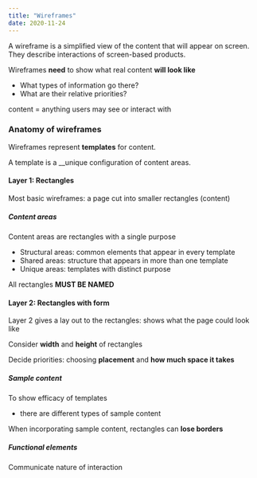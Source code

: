 ```yaml
---
title: "Wireframes"
date: 2020-11-24
---
```


A wireframe is a simplified view of the content that will appear on screen. They describe interactions of screen-based products.

Wireframes __need__ to show what real content __will look like__
* What types of information go there?
* What are their relative priorities?

content = anything users may see or interact with

### Anatomy of wireframes
Wireframes represent __templates__ for content.

A template is a __unique configuration of content areas. 

#### Layer 1: Rectangles
Most basic wireframes: a page cut into smaller rectangles (content)

##### Content areas
Content areas are rectangles with a single purpose
* Structural areas: common elements that appear in every template
* Shared areas: structure that appears in more than one template
* Unique areas: templates with distinct purpose

All rectangles __MUST BE NAMED__

#### Layer 2: Rectangles with form 
Layer 2 gives a lay out to the rectangles: shows what the page could look like

Consider __width__ and __height__ of rectangles 

Decide priorities: choosing __placement__ and __how much space it takes__

##### Sample content
To show efficacy of templates
* there are different types of sample content

When incorporating sample content, rectangles can __lose borders__

##### Functional elements
Communicate nature of interaction